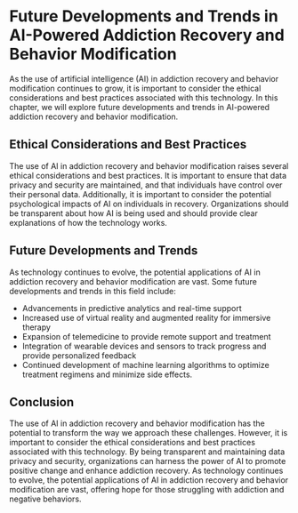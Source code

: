 Future Developments and Trends in AI-Powered Addiction Recovery and Behavior Modification
=======================================================================================================================================================================================

As the use of artificial intelligence (AI) in addiction recovery and behavior modification continues to grow, it is important to consider the ethical considerations and best practices associated with this technology. In this chapter, we will explore future developments and trends in AI-powered addiction recovery and behavior modification.

Ethical Considerations and Best Practices
-----------------------------------------

The use of AI in addiction recovery and behavior modification raises several ethical considerations and best practices. It is important to ensure that data privacy and security are maintained, and that individuals have control over their personal data. Additionally, it is important to consider the potential psychological impacts of AI on individuals in recovery. Organizations should be transparent about how AI is being used and should provide clear explanations of how the technology works.

Future Developments and Trends
------------------------------

As technology continues to evolve, the potential applications of AI in addiction recovery and behavior modification are vast. Some future developments and trends in this field include:

* Advancements in predictive analytics and real-time support
* Increased use of virtual reality and augmented reality for immersive therapy
* Expansion of telemedicine to provide remote support and treatment
* Integration of wearable devices and sensors to track progress and provide personalized feedback
* Continued development of machine learning algorithms to optimize treatment regimens and minimize side effects.

Conclusion
----------

The use of AI in addiction recovery and behavior modification has the potential to transform the way we approach these challenges. However, it is important to consider the ethical considerations and best practices associated with this technology. By being transparent and maintaining data privacy and security, organizations can harness the power of AI to promote positive change and enhance addiction recovery. As technology continues to evolve, the potential applications of AI in addiction recovery and behavior modification are vast, offering hope for those struggling with addiction and negative behaviors.
